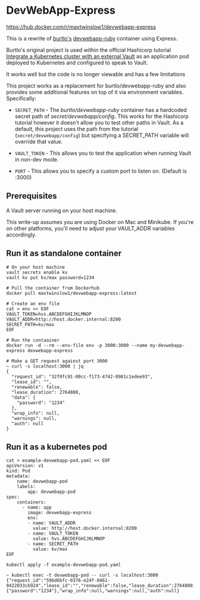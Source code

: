 # DevWebApp-Express
https://hub.docker.com/r/maxtwinslow1/devwebapp-express

This is a rewrite of [burtlo's](https://github.com/burtlo) [devwebapp-ruby](https://hub.docker.com/r/burtlo/devwebapp-ruby) container using Express. 

Burtlo's original project is used within the official Hashicorp tutorial [Integrate a Kubernetes cluster with an external Vault](https://developer.hashicorp.com/vault/tutorials/kubernetes/kubernetes-external-vault) as an application pod deployed to Kubernetes and configured to speak to Vault. 

It works well but the code is no longer viewable and has a few limitations

This project works as a replacement for burtlo/devwebapp-ruby and also provides some additional features on top of it via environment variables. Specifically:
- `SECRET_PATH` - The _burtlo/devwebapp-ruby_ container has a hardcoded secret path of _secret/devwebapp/config_. This works for the Hashicorp tutorial however it doesn't allow you to test other paths in Vault. As a default, this project uses the path from the tutorial  (`secret/devwebapp/config`) but specifying a SECRET_PATH variable will override that value.

- `VAULT_TOKEN` - This allows you to test the application when running Vault in non-dev mode.

- `PORT` - This allows you to specify a custom port to listen on. (Default is :3000)

## Prerequisites
A Vault server running on your host machine.

This write-up assumes you are using Docker on Mac and Minikube. If you're on other platforms, you'll need to adjust your VAULT_ADDR variables accordingly.

## Run it as standalone container
```
# On your host machine
vault secrets enable kv
vault kv put kv/max password=1234

# Pull the container from Dockerhub
docker pull maxtwinslow1/devwebapp-express:latest

# Create an env file
cat > env << EOF
VAULT_TOKEN=hvs.ABCDEFGHIJKLMNOP
VAULT_ADDR=http://host.docker.internal:8200
SECRET_PATH=kv/max
EOF

# Run the contaainer
docker run -d --rm --env-file env -p 3000:3000 --name my-devwebapp-express devwebapp-express

# Make a GET request against port 3000
~ curl -s localhost:3000 | jq
{
  "request_id": "32f0fc91-00cc-f173-4742-0981c1edee93",
  "lease_id": "",
  "renewable": false,
  "lease_duration": 2764800,
  "data": {
    "password": "1234"
  },
  "wrap_info": null,
  "warnings": null,
  "auth": null
}
```

## Run it as a kubernetes pod
```
cat > example-devwebapp-pod.yaml << EOF
apiVersion: v1
kind: Pod
metadata:
    name: devwebapp-pod
    labels:
        app: devwebapp-pod
spec:
    containers:
      - name: app
        image: devwebapp-express
        env:
        - name: VAULT_ADDR
          value: http://host.docker.internal:8200
        - name: VAULT_TOKEN
          value: hvs.ABCDEFGHIJKLMNOP
        - name: SECRET_PATH
          value: kv/max
EOF

kubectl apply -f example-devwebapp-pod.yaml

~ kubectl exec -t devwebapp-pod -- curl -s localhost:3000
{"request_id":"596d6bfc-0376-e24f-0461-9422033cb924","lease_id":"","renewable":false,"lease_duration":2764800,"data":{"password":"1234"},"wrap_info":null,"warnings":null,"auth":null}
```
